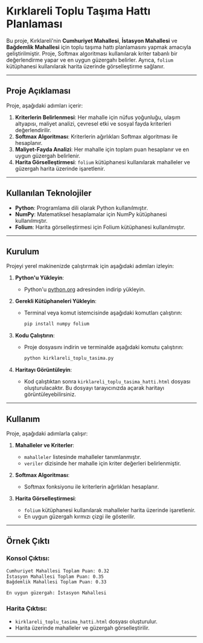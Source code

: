 # Kırklareli Toplu Taşıma Hattı Planlaması

Bu proje, Kırklareli'nin **Cumhuriyet Mahallesi**, **İstasyon Mahallesi** ve **Bağdemlik Mahallesi** için toplu taşıma hattı planlamasını yapmak amacıyla geliştirilmiştir. Proje, Softmax algoritması kullanılarak kriter tabanlı bir değerlendirme yapar ve en uygun güzergahı belirler. Ayrıca, `folium` kütüphanesi kullanılarak harita üzerinde görselleştirme sağlanır.

---

## Proje Açıklaması

Proje, aşağıdaki adımları içerir:
1. **Kriterlerin Belirlenmesi**: Her mahalle için nüfus yoğunluğu, ulaşım altyapısı, maliyet analizi, çevresel etki ve sosyal fayda kriterleri değerlendirilir.
2. **Softmax Algoritması**: Kriterlerin ağırlıkları Softmax algoritması ile hesaplanır.
3. **Maliyet-Fayda Analizi**: Her mahalle için toplam puan hesaplanır ve en uygun güzergah belirlenir.
4. **Harita Görselleştirmesi**: `folium` kütüphanesi kullanılarak mahalleler ve güzergah harita üzerinde işaretlenir.

---

## Kullanılan Teknolojiler

- **Python**: Programlama dili olarak Python kullanılmıştır.
- **NumPy**: Matematiksel hesaplamalar için NumPy kütüphanesi kullanılmıştır.
- **Folium**: Harita görselleştirmesi için Folium kütüphanesi kullanılmıştır.

---

## Kurulum

Projeyi yerel makinenizde çalıştırmak için aşağıdaki adımları izleyin:

1. **Python'u Yükleyin**:
   - Python'u [python.org](https://www.python.org/) adresinden indirip yükleyin.

2. **Gerekli Kütüphaneleri Yükleyin**:
   - Terminal veya komut istemcisinde aşağıdaki komutları çalıştırın:
     ```bash
     pip install numpy folium
     ```

3. **Kodu Çalıştırın**:
   - Proje dosyasını indirin ve terminalde aşağıdaki komutu çalıştırın:
     ```bash
     python kirklareli_toplu_tasima.py
     ```

4. **Haritayı Görüntüleyin**:
   - Kod çalıştıktan sonra `kirklareli_toplu_tasima_hatti.html` dosyası oluşturulacaktır. Bu dosyayı tarayıcınızda açarak haritayı görüntüleyebilirsiniz.

---

## Kullanım

Proje, aşağıdaki adımlarla çalışır:

1. **Mahalleler ve Kriterler**:
   - `mahalleler` listesinde mahalleler tanımlanmıştır.
   - `veriler` dizisinde her mahalle için kriter değerleri belirlenmiştir.

2. **Softmax Algoritması**:
   - Softmax fonksiyonu ile kriterlerin ağırlıkları hesaplanır.

3. **Harita Görselleştirmesi**:
   - `folium` kütüphanesi kullanılarak mahalleler harita üzerinde işaretlenir.
   - En uygun güzergah kırmızı çizgi ile gösterilir.

---

## Örnek Çıktı

### Konsol Çıktısı:
```bash
Cumhuriyet Mahallesi Toplam Puan: 0.32
İstasyon Mahallesi Toplam Puan: 0.35
Bağdemlik Mahallesi Toplam Puan: 0.33

En uygun güzergah: İstasyon Mahallesi
```

### Harita Çıktısı:
- `kirklareli_toplu_tasima_hatti.html` dosyası oluşturulur.
- Harita üzerinde mahalleler ve güzergah görselleştirilir.

---



